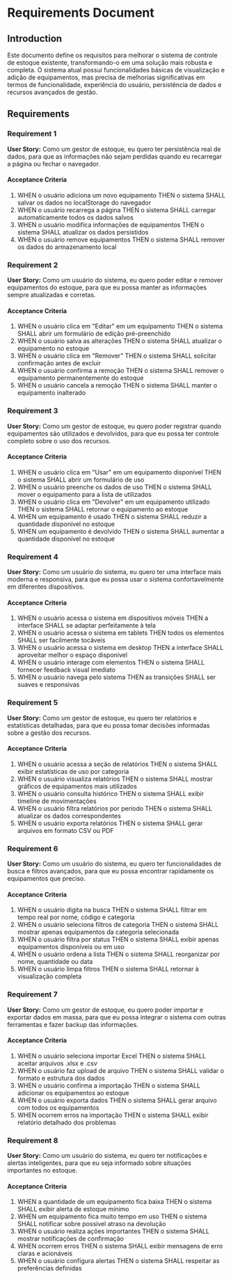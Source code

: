 # Requirements Document

## Introduction

Este documento define os requisitos para melhorar o sistema de controle de estoque existente, transformando-o em uma solução mais robusta e completa. O sistema atual possui funcionalidades básicas de visualização e adição de equipamentos, mas precisa de melhorias significativas em termos de funcionalidade, experiência do usuário, persistência de dados e recursos avançados de gestão.

## Requirements

### Requirement 1

**User Story:** Como um gestor de estoque, eu quero ter persistência real de dados, para que as informações não sejam perdidas quando eu recarregar a página ou fechar o navegador.

#### Acceptance Criteria

1. WHEN o usuário adiciona um novo equipamento THEN o sistema SHALL salvar os dados no localStorage do navegador
2. WHEN o usuário recarrega a página THEN o sistema SHALL carregar automaticamente todos os dados salvos
3. WHEN o usuário modifica informações de equipamentos THEN o sistema SHALL atualizar os dados persistidos
4. WHEN o usuário remove equipamentos THEN o sistema SHALL remover os dados do armazenamento local

### Requirement 2

**User Story:** Como um usuário do sistema, eu quero poder editar e remover equipamentos do estoque, para que eu possa manter as informações sempre atualizadas e corretas.

#### Acceptance Criteria

1. WHEN o usuário clica em "Editar" em um equipamento THEN o sistema SHALL abrir um formulário de edição pré-preenchido
2. WHEN o usuário salva as alterações THEN o sistema SHALL atualizar o equipamento no estoque
3. WHEN o usuário clica em "Remover" THEN o sistema SHALL solicitar confirmação antes de excluir
4. WHEN o usuário confirma a remoção THEN o sistema SHALL remover o equipamento permanentemente do estoque
5. WHEN o usuário cancela a remoção THEN o sistema SHALL manter o equipamento inalterado

### Requirement 3

**User Story:** Como um gestor de estoque, eu quero poder registrar quando equipamentos são utilizados e devolvidos, para que eu possa ter controle completo sobre o uso dos recursos.

#### Acceptance Criteria

1. WHEN o usuário clica em "Usar" em um equipamento disponível THEN o sistema SHALL abrir um formulário de uso
2. WHEN o usuário preenche os dados de uso THEN o sistema SHALL mover o equipamento para a lista de utilizados
3. WHEN o usuário clica em "Devolver" em um equipamento utilizado THEN o sistema SHALL retornar o equipamento ao estoque
4. WHEN um equipamento é usado THEN o sistema SHALL reduzir a quantidade disponível no estoque
5. WHEN um equipamento é devolvido THEN o sistema SHALL aumentar a quantidade disponível no estoque

### Requirement 4

**User Story:** Como um usuário do sistema, eu quero ter uma interface mais moderna e responsiva, para que eu possa usar o sistema confortavelmente em diferentes dispositivos.

#### Acceptance Criteria

1. WHEN o usuário acessa o sistema em dispositivos móveis THEN a interface SHALL se adaptar perfeitamente à tela
2. WHEN o usuário acessa o sistema em tablets THEN todos os elementos SHALL ser facilmente tocáveis
3. WHEN o usuário acessa o sistema em desktop THEN a interface SHALL aproveitar melhor o espaço disponível
4. WHEN o usuário interage com elementos THEN o sistema SHALL fornecer feedback visual imediato
5. WHEN o usuário navega pelo sistema THEN as transições SHALL ser suaves e responsivas

### Requirement 5

**User Story:** Como um gestor de estoque, eu quero ter relatórios e estatísticas detalhadas, para que eu possa tomar decisões informadas sobre a gestão dos recursos.

#### Acceptance Criteria

1. WHEN o usuário acessa a seção de relatórios THEN o sistema SHALL exibir estatísticas de uso por categoria
2. WHEN o usuário visualiza relatórios THEN o sistema SHALL mostrar gráficos de equipamentos mais utilizados
3. WHEN o usuário consulta histórico THEN o sistema SHALL exibir timeline de movimentações
4. WHEN o usuário filtra relatórios por período THEN o sistema SHALL atualizar os dados correspondentes
5. WHEN o usuário exporta relatórios THEN o sistema SHALL gerar arquivos em formato CSV ou PDF

### Requirement 6

**User Story:** Como um usuário do sistema, eu quero ter funcionalidades de busca e filtros avançados, para que eu possa encontrar rapidamente os equipamentos que preciso.

#### Acceptance Criteria

1. WHEN o usuário digita na busca THEN o sistema SHALL filtrar em tempo real por nome, código e categoria
2. WHEN o usuário seleciona filtros de categoria THEN o sistema SHALL mostrar apenas equipamentos da categoria selecionada
3. WHEN o usuário filtra por status THEN o sistema SHALL exibir apenas equipamentos disponíveis ou em uso
4. WHEN o usuário ordena a lista THEN o sistema SHALL reorganizar por nome, quantidade ou data
5. WHEN o usuário limpa filtros THEN o sistema SHALL retornar à visualização completa

### Requirement 7

**User Story:** Como um gestor de estoque, eu quero poder importar e exportar dados em massa, para que eu possa integrar o sistema com outras ferramentas e fazer backup das informações.

#### Acceptance Criteria

1. WHEN o usuário seleciona importar Excel THEN o sistema SHALL aceitar arquivos .xlsx e .csv
2. WHEN o usuário faz upload de arquivo THEN o sistema SHALL validar o formato e estrutura dos dados
3. WHEN o usuário confirma a importação THEN o sistema SHALL adicionar os equipamentos ao estoque
4. WHEN o usuário exporta dados THEN o sistema SHALL gerar arquivo com todos os equipamentos
5. WHEN ocorrem erros na importação THEN o sistema SHALL exibir relatório detalhado dos problemas

### Requirement 8

**User Story:** Como um usuário do sistema, eu quero ter notificações e alertas inteligentes, para que eu seja informado sobre situações importantes no estoque.

#### Acceptance Criteria

1. WHEN a quantidade de um equipamento fica baixa THEN o sistema SHALL exibir alerta de estoque mínimo
2. WHEN um equipamento fica muito tempo em uso THEN o sistema SHALL notificar sobre possível atraso na devolução
3. WHEN o usuário realiza ações importantes THEN o sistema SHALL mostrar notificações de confirmação
4. WHEN ocorrem erros THEN o sistema SHALL exibir mensagens de erro claras e acionáveis
5. WHEN o usuário configura alertas THEN o sistema SHALL respeitar as preferências definidas
